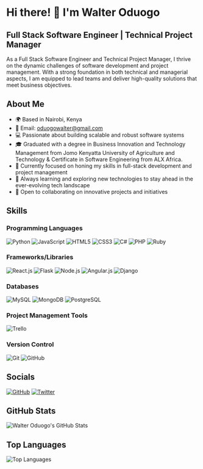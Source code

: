 # Hi there! 👋 I'm Walter Oduogo

## Full Stack Software Engineer | Technical Project Manager

As a Full Stack Software Engineer and Technical Project Manager, I thrive on the dynamic challenges of software development and project management. With a strong foundation in both technical and managerial aspects, I am equipped to lead teams and deliver high-quality solutions that meet business objectives.

## About Me

- 🌍 Based in Nairobi, Kenya
- 📧 Email: oduogowalter@gmail.com
- 💻 Passionate about building scalable and robust software systems
- 🎓 Graduated with a degree in Business Innovation and Technology Management from Jomo Kenyatta University of Agriculture and Technology & Certificate in Software Engineering from ALX Africa.
- 🚀 Currently focused on honing my skills in full-stack development and project management
- 🌱 Always learning and exploring new technologies to stay ahead in the ever-evolving tech landscape
- 🤝 Open to collaborating on innovative projects and initiatives

## Skills

### Programming Languages
![Python](https://img.shields.io/badge/Python-3776AB?style=for-the-badge&logo=python&logoColor=white)
![JavaScript](https://img.shields.io/badge/JavaScript-F7DF1E?style=for-the-badge&logo=javascript&logoColor=black)
![HTML5](https://img.shields.io/badge/HTML5-E34F26?style=for-the-badge&logo=html5&logoColor=white)
![CSS3](https://img.shields.io/badge/CSS3-1572B6?style=for-the-badge&logo=css3&logoColor=white)
![C#](https://img.shields.io/badge/C%23-239120?style=for-the-badge&logo=c-sharp&logoColor=white)
![PHP](https://img.shields.io/badge/PHP-777BB4?style=for-the-badge&logo=php&logoColor=white)
![Ruby](https://img.shields.io/badge/Ruby-CC342D?style=for-the-badge&logo=ruby&logoColor=white)

### Frameworks/Libraries
![React.js](https://img.shields.io/badge/React-61DAFB?style=for-the-badge&logo=react&logoColor=black)
![Flask](https://img.shields.io/badge/Flask-000000?style=for-the-badge&logo=flask&logoColor=white)
![Node.js](https://img.shields.io/badge/Node.js-43853D?style=for-the-badge&logo=node.js&logoColor=white)
![Angular.js](https://img.shields.io/badge/Angular-DD0031?style=for-the-badge&logo=angular&logoColor=white)
![Django](https://img.shields.io/badge/Django-092E20?style=for-the-badge&logo=django&logoColor=white)

### Databases
![MySQL](https://img.shields.io/badge/MySQL-4479A1?style=for-the-badge&logo=mysql&logoColor=white)
![MongoDB](https://img.shields.io/badge/MongoDB-47A248?style=for-the-badge&logo=mongodb&logoColor=white)
![PostgreSQL](https://img.shields.io/badge/PostgreSQL-316192?style=for-the-badge&logo=postgresql&logoColor=white)

### Project Management Tools
![Trello](https://img.shields.io/badge/Trello-0079BF?style=for-the-badge&logo=trello&logoColor=white)

### Version Control
![Git](https://img.shields.io/badge/Git-F05032?style=for-the-badge&logo=git&logoColor=white)
![GitHub](https://img.shields.io/badge/GitHub-181717?style=for-the-badge&logo=github&logoColor=white)

## Socials

[![GitHub](https://img.shields.io/badge/GitHub-181717?style=for-the-badge&logo=github&logoColor=white)](https://github.com/OduogoWalter)
[![Twitter](https://img.shields.io/badge/Twitter-1DA1F2?style=for-the-badge&logo=twitter&logoColor=white)](https://twitter.com/Taall_Dark)

## GitHub Stats

![Walter Oduogo's GitHub Stats](https://github-readme-stats.vercel.app/api?username=OduogoWalter&show_icons=true&theme=radical)

## Top Languages

![Top Languages](https://github-readme-stats.vercel.app/api/top-langs/?username=OduogoWalter&theme=radical)
